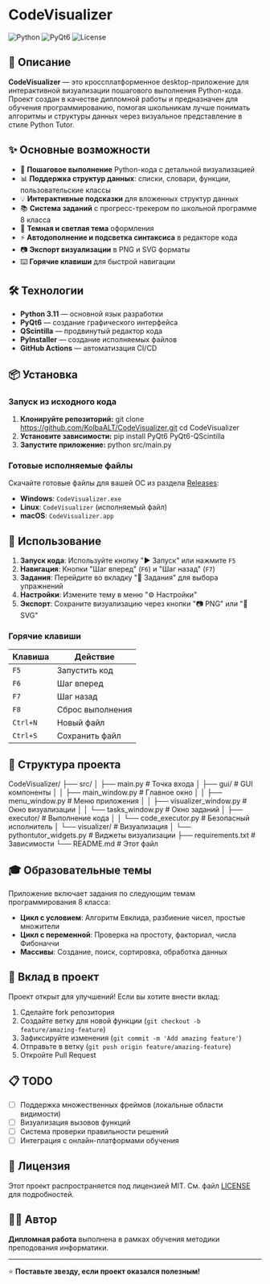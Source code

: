 # CodeVisualizer

![Python](https://img.shields.io/badge/Python-3.11-blue.svg)
![PyQt6](https://img.shields.io/badge/PyQt6-GUI-green.svg)
![License](https://img.shields.io/badge/License-MIT-yellow.svg)

## 📝 Описание

**CodeVisualizer** — это кроссплатформенное desktop-приложение для интерактивной визуализации пошагового выполнения Python-кода. Проект создан в качестве дипломной работы и предназначен для обучения программированию, помогая школьникам лучше понимать алгоритмы и структуры данных через визуальное представление в стиле Python Tutor.

## ✨ Основные возможности

- 🔄 **Пошаговое выполнение** Python-кода с детальной визуализацией
- 📊 **Поддержка структур данных**: списки, словари, функции, пользовательские классы
- 💡 **Интерактивные подсказки** для вложенных структур данных
- 📚 **Система заданий** с прогресс-трекером по школьной программе 8 класса
- 🎨 **Темная и светлая тема** оформления
- ⚡ **Автодополнение и подсветка синтаксиса** в редакторе кода
- 📷 **Экспорт визуализации** в PNG и SVG форматы
- ⌨️ **Горячие клавиши** для быстрой навигации

## 🛠 Технологии

- **Python 3.11** — основной язык разработки
- **PyQt6** — создание графического интерфейса
- **QScintilla** — продвинутый редактор кода
- **PyInstaller** — создание исполняемых файлов
- **GitHub Actions** — автоматизация CI/CD

## 📦 Установка

### Запуск из исходного кода

1. **Клонируйте репозиторий:**
git clone https://github.com/KolbaALT/CodeVisualizer.git
cd CodeVisualizer
2. **Установите зависимости:**
pip install PyQt6 PyQt6-QScintilla
3. **Запустите приложение:**
python src/main.py


### Готовые исполняемые файлы

Скачайте готовые файлы для вашей ОС из раздела [Releases](https://github.com/KolbaALT/CodeVisualizer/releases):
- **Windows**: `CodeVisualizer.exe`
- **Linux**: `CodeVisualizer` (исполняемый файл)
- **macOS**: `CodeVisualizer.app`

## 🚀 Использование

1. **Запуск кода**: Используйте кнопку "▶️ Запуск" или нажмите `F5`
2. **Навигация**: Кнопки "Шаг вперед" (`F6`) и "Шаг назад" (`F7`)
3. **Задания**: Перейдите во вкладку "📝 Задания" для выбора упражнений
4. **Настройки**: Измените тему в меню "⚙️ Настройки"
5. **Экспорт**: Сохраните визуализацию через кнопки "📷 PNG" или "🎨 SVG"

### Горячие клавиши

| Клавиша | Действие |
|---------|----------|
| `F5` | Запустить код |
| `F6` | Шаг вперед |
| `F7` | Шаг назад |
| `F8` | Сброс выполнения |
| `Ctrl+N` | Новый файл |
| `Ctrl+S` | Сохранить файл |

## 📁 Структура проекта

CodeVisualizer/
├── src/
│ ├── main.py # Точка входа
│ ├── gui/ # GUI компоненты
│ │ ├── main_window.py # Главное окно
│ │ ├── menu_window.py # Меню приложения
│ │ ├── visualizer_window.py # Окно визуализации
│ │ └── tasks_window.py # Окно заданий
│ ├── executor/ # Выполнение кода
│ │ └── code_executor.py # Безопасный исполнитель
│ └── visualizer/ # Визуализация
│ └── pythontutor_widgets.py # Виджеты визуализации
├── requirements.txt # Зависимости
└── README.md # Этот файл


## 🎓 Образовательные темы

Приложение включает задания по следующим темам программирования 8 класса:

- **Цикл с условием**: Алгоритм Евклида, разбиение чисел, простые множители
- **Цикл с переменной**: Проверка на простоту, факториал, числа Фибоначчи
- **Массивы**: Создание, поиск, сортировка, обработка данных

## 🤝 Вклад в проект

Проект открыт для улучшений! Если вы хотите внести вклад:

1. Сделайте fork репозитория
2. Создайте ветку для новой функции (`git checkout -b feature/amazing-feature`)
3. Зафиксируйте изменения (`git commit -m 'Add amazing feature'`)
4. Отправьте в ветку (`git push origin feature/amazing-feature`)
5. Откройте Pull Request

## 📋 TODO

- [ ] Поддержка множественных фреймов (локальные области видимости)
- [ ] Визуализация вызовов функций
- [ ] Система проверки правильности решений
- [ ] Интеграция с онлайн-платформами обучения

## 📄 Лицензия

Этот проект распространяется под лицензией MIT. См. файл [LICENSE](LICENSE) для подробностей.

## 👨‍💻 Автор

**Дипломная работа** выполнена в рамках обучения методики преподования информатики.

---

⭐ **Поставьте звезду, если проект оказался полезным!**
